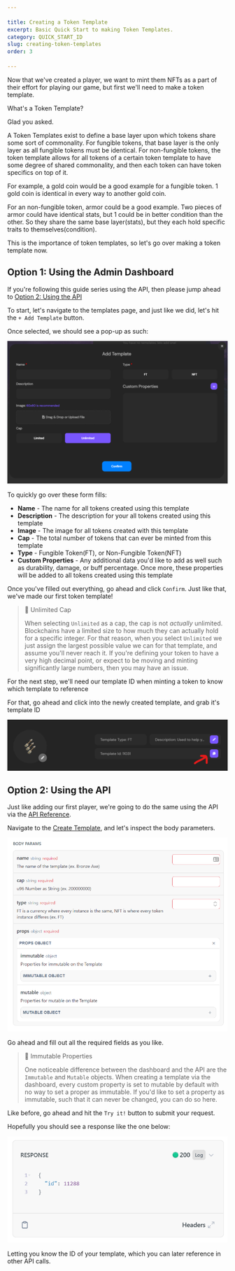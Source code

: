 ```yaml
---

title: Creating a Token Template
excerpt: Basic Quick Start to making Token Templates.
category: QUICK_START_ID
slug: creating-token-templates
order: 3

---
```

Now that we've created a player, we want to mint them NFTs as a part of their effort for playing our game, but first we'll need to make a token template.

What's a Token Template?

Glad you asked.

A Token Templates exist to define a base layer upon which tokens share some sort of commonality. For fungible tokens, that base layer is the only layer as all fungible tokens must be identical. For non-fungible tokens, the token template allows for all tokens of a certain token template to have some degree of shared commonality, and then each token can have token specifics on top of it. 

For example, a gold coin would be a good example for a fungible token. 1 gold coin is identical in every way to another gold coin.

For an non-fungible token, armor could be a good example. Two pieces of armor could have identical stats, but 1 could be in better condition than the other. So they share the same base layer(stats), but they each hold specific traits to themselves(condition).

This is the importance of token templates, so let's go over making a token template now.

## Option 1: Using the Admin Dashboard
If you're following this guide series using the API, then please jump ahead to [Option 2: Using the API](#using-the-api)

To start, let's navigate to the templates page, and just like we did, let's hit the `+ Add Template` button.

Once selected, we should see a pop-up as such:

![Add Template](../images/guides/first_template/First_Template.png)

To quickly go over these form fills:
- **Name** - The name for all tokens created using this template
- **Description** - The description for your all tokens created using this template
- **Image** - The image for all tokens created with this template
- **Cap** - The total number of tokens that can ever be minted from this template
- **Type** - Fungible Token(FT), or Non-Fungible Token(NFT)
- **Custom Properties** - Any additional data you'd like to add as well such as durability, damage, or buff percentage. Once more, these properties will be added to all tokens created using this template

Once you've filled out everything, go ahead and click `Confirm`. Just like that, we've made our first token template!

> 📘	Unlimited Cap
> 
> When selecting `Unlimited` as a cap, the cap is not *actually* unlimited. Blockchains have a limited size to how much they can actually hold for a specific integer. For that reason, when you select `Unlimited` we just assign the largest possible value we can for that template, and assume you'll never reach it. If you're defining your token to have a very high decimal point, or expect to be moving and minting significantly large numbers, then you may have an issue.

For the next step, we'll need our template ID when minting a token to know which template to reference

For that, go ahead and click into the newly created template, and grab it's template ID

![Template ID](../images/guides/first_template/Copy_Template_Id.png)

## Option 2: Using the API<a name='using-the-api' ></a>

Just like adding our first player, we're going to do the same using the API via the [API Reference](docs.stardust.gg/reference).

Navigate to the [Create Template](https://docs.stardust.gg/reference/post_template-create), and let's inspect the body parameters.

![Template Params](../images/guides/first_template/template_body_params.png)

Go ahead and fill out all the required fields as you like.

> 📘	Immutable Properties
> 
> One noticeable difference between the dashboard and the API are the `Immutable` and `Mutable` objects. When creating a template via the dashboard, every custom property is set to mutable by default with no way to set a proper as immutable. If you'd like to set a property as immutable, such that it can never be changed, you can do so here.

Like before, go ahead and hit the `Try it!` button to submit your request.

Hopefully you should see a response like the one below:

![Template ID](../images/guides/first_template/template_ID.png)

Letting you know the ID of your template, which you can later reference in other API calls.
